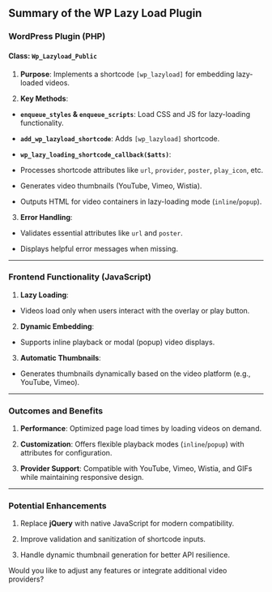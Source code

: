 
## **Summary of the WP Lazy Load Plugin**

  

### **WordPress Plugin (PHP)**

#### **Class: `Wp_Lazyload_Public`**

1.  **Purpose**: Implements a shortcode `[wp_lazyload]` for embedding lazy-loaded videos.

2.  **Key Methods**:

-  **`enqueue_styles` & `enqueue_scripts`**: Load CSS and JS for lazy-loading functionality.

-  **`add_wp_lazyload_shortcode`**: Adds `[wp_lazyload]` shortcode.

-  **`wp_lazy_loading_shortcode_callback($atts)`**:

- Processes shortcode attributes like `url`, `provider`, `poster`, `play_icon`, etc.

- Generates video thumbnails (YouTube, Vimeo, Wistia).

- Outputs HTML for video containers in lazy-loading mode (`inline`/`popup`).

  

3.  **Error Handling**:

- Validates essential attributes like `url` and `poster`.

- Displays helpful error messages when missing.

  

---

  

### **Frontend Functionality (JavaScript)**

1.  **Lazy Loading**:

- Videos load only when users interact with the overlay or play button.

2.  **Dynamic Embedding**:

- Supports inline playback or modal (popup) video displays.

3.  **Automatic Thumbnails**:

- Generates thumbnails dynamically based on the video platform (e.g., YouTube, Vimeo).

  

---

  

### **Outcomes and Benefits**

1.  **Performance**: Optimized page load times by loading videos on demand.

2.  **Customization**: Offers flexible playback modes (`inline`/`popup`) with attributes for configuration.

3.  **Provider Support**: Compatible with YouTube, Vimeo, Wistia, and GIFs while maintaining responsive design.

  

---

  

### **Potential Enhancements**

1. Replace **jQuery** with native JavaScript for modern compatibility.

2. Improve validation and sanitization of shortcode inputs.

3. Handle dynamic thumbnail generation for better API resilience.

  

Would you like to adjust any features or integrate additional video providers?